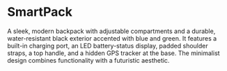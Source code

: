 # SmartPack
A sleek, modern backpack with adjustable compartments and a durable, water-resistant black exterior accented with blue and green. It features a built-in charging port, an LED battery-status display, padded shoulder straps, a top handle, and a hidden GPS tracker at the base. The minimalist design combines functionality with a futuristic aesthetic.
